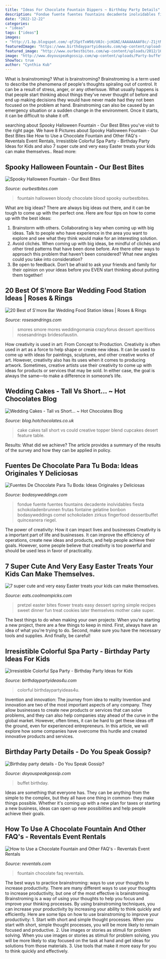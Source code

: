 ```yaml
---
title: "Ideas For Chocolate Fountain Dippers ~ Birthday Party Details"
description: "Fondue fuente fuentes fountains decadente inolvidables fiesta schokoladenbrunnen frutas fontaine gelatine bonbon bodasyweddings comel schokoladen zirkus fingerfood dessertbuffet quinceanera riegel"
date: "2022-12-22"
categories:
- "ideas"
tags: ["ideas"]
images:
- "http://1.bp.blogspot.com/-qfJSptTxW98/U0Jc-jcKGNI/AAAAAAAAF8c/-Z1jtMD7aGY/s1600/wedding_cake_small_1.jpg"
featuredImage: "https://www.birthdaypartyideas4u.com/wp-content/uploads/2017/04/Irresistible-Colorful-Spa-Party-Towels-600x899.jpg"
featured_image: "http://www.ourbestbites.com/wp-content/uploads/2012/10/IMG_9278.jpg"
image: "http://www.doyouspeakgossip.com/wp-content/uploads/Party-buffet-8.jpg"
ShowToc: true
author: "Cynthia Kub"
---
```



What is brainstroming?
What is brainstroming? Brainstroming is a term used to describe the phenomena of people's thoughts spiraling out of control. It can be a result of stress, anger, or any otherIssue. What usually happens is that people start thinking about things they've never thought of before and end up making decisions they would have never made had they not been focused on the problem at hand. Brainstroming can also be caused by an emergency situation or a sudden change in the environment. Once it starts, it can be difficult to shake it off.

	

		
searching about Spooky Halloween Fountain - Our Best Bites you've visit to the right page. We have 8 Pictures about Spooky Halloween Fountain - Our Best Bites like How to Use a Chocolate Fountain and Other FAQ&#039;s - Reventals Event Rentals, Irresistible Colorful Spa Party - Birthday Party Ideas for Kids and also 7 super cute and very easy Easter treats your kids can make themselves.. Read more:
		
    
## Spooky Halloween Fountain - Our Best Bites

<img loading=lazy src="http://www.ourbestbites.com/wp-content/uploads/2012/10/IMG_9278.jpg" onerror="this.onerror=null;this.src='https://tse4.mm.bing.net/th?id=OIP.8HS-tTZGjIZRNhwcJTkFJwAAAA&amp;pid=15.1';" alt="Spooky Halloween Fountain - Our Best Bites">

_Source: ourbestbites.com_

>fountain halloween bloody chocolate blood spooky ourbestbites. 

	

What are big ideas?
There are always big ideas out there, and it can be tough to come up with the perfect one. Here are four tips on how to come up with the best ideas: 
1. Brainstorm with others. Collaborating is key when coming up with big ideas. Talk to people who have experience in the area you want to explore and see what they think would make for an interesting solution. 
2. Avoid clichés. When coming up with big ideas, be mindful of clichés and other tired patterns that have been done before. Are there other ways to approach this problem that haven’t been considered? What new angles could you take into consideration? 
3. Be open to feedback. Don’t be afraid to ask your friends and family for their opinion on your ideas before you EVEN start thinking about putting them together!

    
## 20 Best Of S&#039;more Bar Wedding Food Station Ideas | Roses &amp; Rings

<img loading=lazy src="http://www.rosesandrings.com/wp-content/uploads/2018/01/rustic-outdoor-smores-bar.jpg" onerror="this.onerror=null;this.src='https://tse2.mm.bing.net/th?id=OIP.pfLhtWS_40WUBeq0LgCa-gHaLH&amp;pid=15.1';" alt="20 Best of S&#039;more Bar Wedding Food Station Ideas | Roses &amp; Rings">

_Source: rosesandrings.com_

>smores smore mores weddingomania crazyforus dessert aperitivos rosesandrings bridesofaustin. 

	

How creativity is used in art: From Concept to Production.
Creativity is often used in art as a force to help shape or create new ideas. It can be used to come up with ideas for paintings, sculptures, and other creative works of art. However, creativity also has its uses when it comes to producing artwork. Sometimes, creative artists use their creativity to come up with ideas for products or services that may be sold. In either case, the goal is always the same—to make a difference in someone’s life.

    
## Wedding Cakes - Tall Vs Short... ~ Hot Chocolates Blog

<img loading=lazy src="http://1.bp.blogspot.com/-qfJSptTxW98/U0Jc-jcKGNI/AAAAAAAAF8c/-Z1jtMD7aGY/s1600/wedding_cake_small_1.jpg" onerror="this.onerror=null;this.src='https://tse1.mm.bing.net/th?id=OIP.idv0H3-vxXms1HNXBGe0sgHaKG&amp;pid=15.1';" alt="Wedding Cakes - Tall vs Short... ~ Hot Chocolates Blog">

_Source: blog.hotchocolates.co.uk_

>cake cakes tall short vs could creative topper blend cupcakes desert feature table. 

	

Results: What did we achieve?
The article provides a summary of the results of the survey and how they can be applied in policy.

    
## Fuentes De Chocolate Para Tu Boda: Ideas Originales Y Deliciosas

<img loading=lazy src="https://bodasyweddings.com/wp-content/uploads/2015/04/Decadente-fuente-de-chocolate-para-la-mesa-de-postres.jpg" onerror="this.onerror=null;this.src='https://tse1.mm.bing.net/th?id=OIP.wQWF1wq1lcfl5lmHQ9AGgwHaJ3&amp;pid=15.1';" alt="Fuentes De Chocolate Para Tu Boda: Ideas Originales y Deliciosas">

_Source: bodasyweddings.com_

>fondue fuente fuentes fountains decadente inolvidables fiesta schokoladenbrunnen frutas fontaine gelatine bonbon bodasyweddings comel schokoladen zirkus fingerfood dessertbuffet quinceanera riegel. 

	

The power of creativity: How it can impact lives and businesses
Creativity is a important part of life and businesses. It can improve the efficiency of operations, create new ideas and products, and help people achieve their goals. However, some people believe that creativity is too powerful and should be used less in favor of practicality.

    
## 7 Super Cute And Very Easy Easter Treats Your Kids Can Make Themselves.

<img loading=lazy src="http://i979.photobucket.com/albums/ae277/coolmomphotos/2017-April-Eats/cute-easter-recipes-flower-pretzel-bites-dessert-now-dinner-later_zpsn2wmpnx7.jpg" onerror="this.onerror=null;this.src='https://tse2.mm.bing.net/th?id=OIP.5XsJWn1HpIr2fM4Op6e0ZwHaLH&amp;pid=15.1';" alt="7 super cute and very easy Easter treats your kids can make themselves.">

_Source: eats.coolmompicks.com_

>pretzel easter bites flower treats easy dessert spring simple recipes sweet dinner fun treat cookies later themselves mother cake super. 

	

The best things to do when making your own projects:
When you're starting a new project, there are a few things to keep in mind. First, always have an idea of what you're trying to do. Second, make sure you have the necessary tools and supplies. And finally, be careful!

    
## Irresistible Colorful Spa Party - Birthday Party Ideas For Kids

<img loading=lazy src="https://www.birthdaypartyideas4u.com/wp-content/uploads/2017/04/Irresistible-Colorful-Spa-Party-Towels-600x899.jpg" onerror="this.onerror=null;this.src='https://tse2.mm.bing.net/th?id=OIP.EBaoWaKdogTIzPLjGPWGOAHaLG&amp;pid=15.1';" alt="Irresistible Colorful Spa Party - Birthday Party Ideas for Kids">

_Source: birthdaypartyideas4u.com_

>colorful birthdaypartyideas4u. 

	

Invention and innovation: The journey from idea to reality
Invention and innovation are two of the most important aspects of any company. They allow businesses to create new products or services that can solve problems, and they can also help companies stay ahead of the curve in the global market. However, often times, it can be hard to get these ideas off the ground, even for experienced entrepreneurs. In this article, we will explore how some companies have overcome this hurdle and created innovative products and services.

    
## Birthday Party Details - Do You Speak Gossip?

<img loading=lazy src="http://www.doyouspeakgossip.com/wp-content/uploads/Party-buffet-8.jpg" onerror="this.onerror=null;this.src='https://tse3.mm.bing.net/th?id=OIP.GBTsmvLTpzeaBPiWPrhi-gHaE8&amp;pid=15.1';" alt="Birthday party details - Do You Speak Gossip?">

_Source: doyouspeakgossip.com_

>buffet birthday. 

	

Ideas are something that everyone has. They can be anything from the simple to the complex, but they all have one thing in common- they make things possible. Whether it's coming up with a new plan for taxes or starting a new business, ideas can open up new possibilities and help people achieve their goals.

    
## How To Use A Chocolate Fountain And Other FAQ&#039;s - Reventals Event Rentals

<img loading=lazy src="https://www.reventals.com/blog/wp-content/uploads/2019/06/AdobeStock_200316436.jpeg" onerror="this.onerror=null;this.src='https://tse4.mm.bing.net/th?id=OIP.ZrClwVaLr3QHGnYR9yZZeQHaE8&amp;pid=15.1';" alt="How to Use a Chocolate Fountain and Other FAQ&#039;s - Reventals Event Rentals">

_Source: reventals.com_

>fountain chocolate faq reventals. 

	

The best ways to practice brainstroming: ways to use your thoughts to increase productivity.
There are many different ways to use your thoughts to increase productivity, but one of the most effective is brainstroming. Brainstroming is a way of using your thoughts to help you focus and improve your thinking processes. By using brainstroming techniques, you can increase your productivity by increasing your ability to think quickly and efficiently. Here are some tips on how to use brainstroming to improve your productivity: 1. Start with short and simple thought processes. When you start with short, simple thought processes, you will be more likely to remain focused and productive. 2. Use images or stories as stimuli for problem solving. When you use images or stories as stimuli for problem solving, you will be more likely to stay focused on the task at hand and get ideas for solutions from those materials. 3. Use tools that make it more easy for you to think quickly and effectively.

